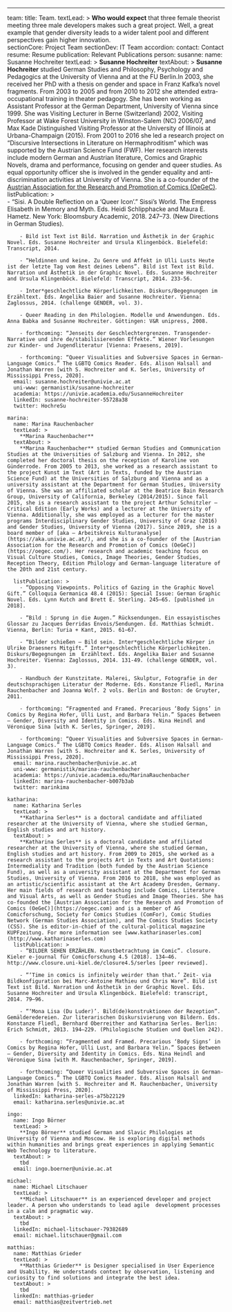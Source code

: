 ---
team:
  title: Team.
  textLead: >
    **Who would expect** that three female theorist meeting three male developers makes such a great project. Well, a great example that gender diversity leads to a wider talent pool and different perspectives gain higher innovation.  
  sectionCore: Project Team
  sectionDev: IT Team
  accordion:
    contact: Contact
    resume: Resume
    publication: Relevant Publications
  person:
    susanne:
      name: Susanne Hochreiter
      textLead: >
        **Susanne Hochreiter**
      textAbout: >
        **Susanne Hochreiter** studied German Studies and Philosophy, Psychology and Pedagogics at the University of Vienna and at the FU Berlin.In 2003, she received her PhD with a thesis on gender and space in Franz Kafka’s novel fragments. From 2003 to 2005 and from 2010 to 2012 she attended extra-occupational training in theater pedagogy. She has been working as Assistant Professor at the German Department, University of Vienna since 1999. She was Visiting Lecturer in Berne (Switzerland) 2002, Visiting Professor at Wake Forest University in Winston-Salem (NC) 2006/07, and Max Kade Distinguished Visiting Professor at the University of Illinois at Urbana-Champaign (2015). From 2001 to 2016 she led a research project on “Discursive Intersections in Literature on Hermaphroditism” which was supported by the Austrian Science Fund (FWF). Her research interests include modern German and Austrian literature, Comics and Graphic Novels, drama and performance, focusing on gender and queer studies. As equal opportunity officer she is involved in the gender equality and anti-discrimination activities at University of Vienna. She is a co-founder of the [Austrian Association for the Research and Promotion of Comics (OeGeC)](https://oegec.com/).
      listPublication: >   
        - “Sisi. A Double Reflection on a ‘Queer Icon’.” Sissi’s World. The Empress Elisabeth in Memory and Myth. Eds. Heidi Schlipphacke and Maura E. Hametz. New York: Bloomsbury Academic, 2018. 247–73. (New Directions in German Studies).
        
        - Bild ist Text ist Bild. Narration und Ästhetik in der Graphic Novel. Eds. Susanne Hochreiter and Ursula Klingenböck. Bielefeld: Transcript, 2014.
        
        - “Heldinnen und keine. Zu Genre und Affekt in Ulli Lusts Heute ist der letzte Tag vom Rest deines Lebens”. Bild ist Text ist Bild. Narration und Ästhetik in der Graphic Novel. Eds. Susanne Hochreiter and Ursula Klingenböck. Bielefeld: Transcript, 2014. 233-56.
        
        - Inter*geschlechtliche Körperlichkeiten. Diskurs/Begegnungen im  Erzähltext. Eds. Angelika Baier and Susanne Hochreiter. Vienna: Zaglossus, 2014. (challenge GENDER, vol. 3).
        
        - Queer Reading in den Philologien. Modelle und Anwendungen. Eds. Anna Babka and Susanne Hochreiter. Göttingen: V&R unipress, 2008.
        
        - forthcoming: “Jenseits der Geschlechtergrenzen. Transgender-Narrative und ihre de/stabilisierenden Effekte.” Wiener Vorlesungen zur Kinder- und Jugendliteratur [Vienna: Praesens, 2019].
        
        - forthcoming: “Queer Visualities and Subversive Spaces in German-Language Comics.” The LGBTQ Comics Reader. Eds. Alison Halsall and Jonathan Warren [with S. Hochreiter and K. Serles, University of Mississippi Press, 2020].        
      email: susanne.hochreiter@univie.ac.at
      uni-www: germanistik/susanne-hochreiter
      academia: https://univie.academia.edu/SusanneHochreiter
      linkedIn: susanne-hochreiter-55728a38
      twitter: HochreSu

    marina:
      name: Marina Rauchenbacher
      textLead: >
        **Marina Rauchenbacher**
      textAbout: >
        **Marina Rauchenbacher** studied German Studies and Communication Studies at the Universities of Salzburg and Vienna. In 2012, she completed her doctoral thesis on the reception of Karoline von Günderrode. From 2005 to 2013, she worked as a research assistant to the project Kunst im Text (Art in Texts, funded by the Austrian Science Fund) at the Universities of Salzburg and Vienna and as a university assistant at the Department for German Studies, University of Vienna. She was an affiliated scholar at the Beatrice Bain Research Group, University of California, Berkeley (2014/2015). Since fall 2015, she is a research assistant to the project Arthur Schnitzler – Critical Edition (Early Works) and a lecturer at the University of Vienna. Additionally, she was employed as a lecturer for the master programs Interdisciplinary Gender Studies, University of Graz (2016) and Gender Studies, University of Vienna (2017). Since 2019, she is a board member of [aka – Arbeitskreis Kulturanalyse](https://aka.univie.ac.at/), and she is a co-founder of the [Austrian Association for the Research and Promotion of Comics (OeGeC)](https://oegec.com/). Her research and academic teaching focus on Visual Culture Studies, Comics, Image Theories, Gender Studies, Reception Theory, Edition Philology and German-language literature of the 20th and 21st century.

      listPublication: >
        - “Opposing Viewpoints. Politics of Gazing in the Graphic Novel Gift.” Colloquia Germanica 48.4 (2015): Special Issue: German Graphic Novel. Eds. Lynn Kutch and Brett E. Sterling. 245–65. [published in 2018].
        
        - “Bild : Sprung in die Augen.” Rücksendungen. Ein essayistisches Glossar zu Jacques Derridas Envois/Sendungen. Ed. Matthias Schmidt. Vienna, Berlin: Turia + Kant, 2015. 61–67.
        
        - “Bilder schießen – Bild sein. Inter*geschlechtliche Körper in Ulrike Draesners Mitgift.” Inter*geschlechtliche Körperlichkeiten. Diskurs/Begegnungen im  Erzähltext. Eds. Angelika Baier and Susanne Hochreiter. Vienna: Zaglossus, 2014. 131-49. (challenge GENDER, vol. 3).
        
        - Handbuch der Kunstzitate. Malerei, Skulptur, Fotografie in der deutschsprachigen Literatur der Moderne. Eds. Konstanze Fliedl, Marina Rauchenbacher and Joanna Wolf. 2 vols. Berlin and Boston: de Gruyter, 2011.
        
        - forthcoming: “Fragmented and Framed. Precarious ‘Body Signs’ in Comics by Regina Hofer, Ulli Lust, and Barbara Yelin.” Spaces Between – Gender, Diversity and Identity in Comics. Eds. Nina Heindl and Véronique Sina [with K. Serles, Springer, 2019].
        
        - forthcoming: “Queer Visualities and Subversive Spaces in German-Language Comics.” The LGBTQ Comics Reader. Eds. Alison Halsall and Jonathan Warren [with S. Hochreiter and K. Serles, University of Mississippi Press, 2020].
      email: marina.rauchenbacher@univie.ac.at
      uni-www: germanistik/marina-rauchenbacher
      academia: https://univie.academia.edu/MarinaRauchenbacher
      linkedIn: marina-rauchenbacher-b007b3ab
      twitter: marinkima

    katharina:
      name: Katharina Serles
      textLead: >
        **Katharina Serles** is a doctoral candidate and affiliated researcher at the University of Vienna, where she studied German, English studies and art history.
      textAbout: >
        **Katharina Serles** is a doctoral candidate and affiliated researcher at the University of Vienna, where she studied German, English studies and art history. From 2009 to 2015, she worked as a research assistant to the projects Art in Texts and Art Quotations: Intermediality and Tradition (both funded by the Austrian Science Fund), as well as a university assistant at the Department for German Studies, University of Vienna. From 2016 to 2018, she was employed as an artistic/scientific assistant at the Art Academy Dresden, Germany. Her main fields of research and teaching include Comics, Literature and Visual Arts, as well as Gender Studies and Image Theories. She has co-founded the [Austrian Association for the Research and Promotion of Comics (OeGeC)](https://oegec.com) and is a member of AG Comicforschung, Society for Comics Studies (ComFor), Comic Studies Network (German Studies Association), and The Comics Studies Society (CSS). She is editor-in-chief of the cultural-political magazine KUPFzeitung. For more information see [www.katharinaserles.com](http://www.katharinaserles.com)
      listPublication: >
        - “BILDER SEHEN ERZÄHLEN. Kunstbetrachtung im Comic”. closure. Kieler e-journal für Comicforschung 4.5 (2018). 134–46. http://www.closure.uni-kiel.de/closure4.5/serles [peer reviewed]. 
        
        - “‘Time in comics is infinitely weirder than that.’ Zeit- via Bildkonfiguration bei Marc-Antoine Mathieu und Chris Ware”. Bild ist Text ist Bild. Narration und Ästhetik in der Graphic Novel. Eds. Susanne Hochreiter and Ursula Klingenböck. Bielefeld: transcript, 2014. 79–96. 
        
        - “‘Mona Lisa (Du Luder)’. Bild(de)konstruktionen der Rezeption”. Gemälderedereien. Zur literarischen Diskursivierung von Bildern. Eds. Konstanze Fliedl, Bernhard Oberreither and Katharina Serles. Berlin: Erich Schmidt, 2013. 194–229. (Philologische Studien und Quellen 242).
        
        - forthcoming: “Fragmented and Framed. Precarious ‘Body Signs’ in Comics by Regina Hofer, Ulli Lust, and Barbara Yelin.” Spaces Between – Gender, Diversity and Identity in Comics. Eds. Nina Heindl and Véronique Sina [with M. Rauchenbacher, Springer, 2019].
        
        - forthcoming: “Queer Visualities and Subversive Spaces in German-Language Comics.” The LGBTQ Comics Reader. Eds. Alison Halsall and Jonathan Warren [with S. Hochreiter and M. Rauchenbacher, University of Mississippi Press, 2020].
      linkedIn: katharina-serles-a75b22129
      email: katharina.serles@univie.ac.at

    ingo:
      name: Ingo Börner
      textLead: >
        **Ingo Börner** studied German and Slavic Philologies at University of Vienna and Moscow. He is exploring digital methods within humanities and brings great experiences in applying Semantic Web Technology to literature.
      textAbout: >
        tbd
      email: ingo.boerner@univie.ac.at

    michael:
      name: Michael Litschauer
      textLead: >
        **Michael Litschauer** is an experienced developer and project leader. A person who understands to lead agile  development processes in a calm and pragmatic way.
      textAbout: >
        tbd
      linkedIn: michael-litschauer-79382689
      email: michael.litschauer@gmail.com

    matthias:
      name: Matthias Grieder
      textLead: >
        **Matthias Grieder** is Designer specialised in User Experience and Usability. He understands context by observation, listening and curiosity to find solutions and integrate the best idea.
      textAbout: >
        tbd
      linkedIn: matthias-grieder
      email: matthias@zeitvertrieb.net
